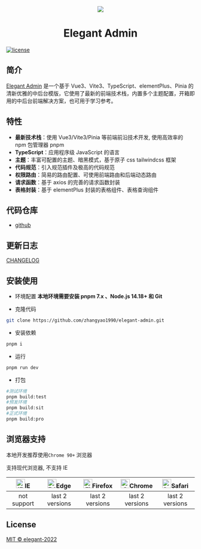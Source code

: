 <div align="center">
	<img src="https://gjwlyy-specialdisease.oss-cn-hangzhou.aliyuncs.com/prileImg/1687933680502_.png"/>
	<h1>Elegant Admin</h1>
</div>

[![license](https://img.shields.io/badge/license-MIT-green.svg)](./LICENSE)

## 简介

[Elegant Admin](https://github.com/zhangyao1990/elegant-admin) 是一个基于 Vue3、Vite3、TypeScript、elementPlus、Pinia
的清新优雅的中后台模版，它使用了最新的前端技术栈，内置多个主题配置，开箱即用的中后台前端解决方案，也可用于学习参考。

## 特性

- **最新技术栈**：使用 Vue3/Vite3/Pinia 等前端前沿技术开发, 使用高效率的 npm 包管理器 pnpm
- **TypeScript**：应用程序级 JavaScript 的语言
- **主题**：丰富可配置的主题、暗黑模式，基于原子 css tailwindcss 框架
- **代码规范**：引入规范插件及极高的代码规范
- **权限路由**：简易的路由配置、可使用前端路由和后端动态路由
- **请求函数**：基于 axios 的完善的请求函数封装
- **表格封装**：基于 elementPlus 封装的表格组件、表格查询组件

[//]: # (## 预览)

[//]: # ()
[//]: # (- [elegant-admin]&#40;'https://zergj-followup.zjwlyy.cn/#/login?redirect=/dashboard'&#41;)

## 代码仓库

- [github](https://github.com/zhangyao1990/elegant-admin.git)

## 更新日志

[CHANGELOG](./CHANGELOG.md)

## 安装使用

- 环境配置
  **本地环境需要安装 pnpm 7.x 、Node.js 14.18+ 和 Git**

- 克隆代码

```bash
git clone https://github.com/zhangyao1990/elegant-admin.git
```

- 安装依赖

```bash
pnpm i
```

- 运行

```bash
pnpm run dev
```

- 打包

```bash
#测试环境
pnpm build:test
#预发环境
pnpm build:sit
#正式环境
pnpm build:pro
```

## 浏览器支持

本地开发推荐使用`Chrome 90+` 浏览器

支持现代浏览器, 不支持 IE

| [<img src="https://raw.githubusercontent.com/alrra/browser-logos/master/src/archive/internet-explorer_9-11/internet-explorer_9-11_48x48.png" alt="IE" width="24px" height="24px"  />](http://godban.github.io/browsers-support-badges/)IE | [<img src="https://raw.githubusercontent.com/alrra/browser-logos/master/src/edge/edge_48x48.png" alt=" Edge" width="24px" height="24px" />](http://godban.github.io/browsers-support-badges/)Edge | [<img src="https://raw.githubusercontent.com/alrra/browser-logos/master/src/firefox/firefox_48x48.png" alt="Firefox" width="24px" height="24px" />](http://godban.github.io/browsers-support-badges/)Firefox | [<img src="https://raw.githubusercontent.com/alrra/browser-logos/master/src/chrome/chrome_48x48.png" alt="Chrome" width="24px" height="24px" />](http://godban.github.io/browsers-support-badges/)Chrome | [<img src="https://raw.githubusercontent.com/alrra/browser-logos/master/src/safari/safari_48x48.png" alt="Safari" width="24px" height="24px" />](http://godban.github.io/browsers-support-badges/)Safari |
| :---------------------------------------------------------------------------------------------------------------------------------------------------------------------------------------------------------------------------------------: | :-----------------------------------------------------------------------------------------------------------------------------------------------------------------------------------------------: | :----------------------------------------------------------------------------------------------------------------------------------------------------------------------------------------------------------: | :------------------------------------------------------------------------------------------------------------------------------------------------------------------------------------------------------: | :------------------------------------------------------------------------------------------------------------------------------------------------------------------------------------------------------: |
|                                                                                                                not support                                                                                                                |                                                                                          last 2 versions                                                                                          |                                                                                               last 2 versions                                                                                                |                                                                                             last 2 versions                                                                                              |                                                                                             last 2 versions                                                                                              |

## License

[MIT © elegant-2022](./LICENSE)
